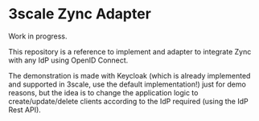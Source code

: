 # 3scale Zync Adapter

Work in progress.

This repository is a reference to implement and adapter to integrate Zync with any IdP using OpenID Connect.

The demonstration is made with Keycloak (which is already implemented and supported in 3scale, use the default implementation!) just for demo reasons, but the idea is to change the application logic to create/update/delete clients according to the IdP required (using the IdP Rest API).
